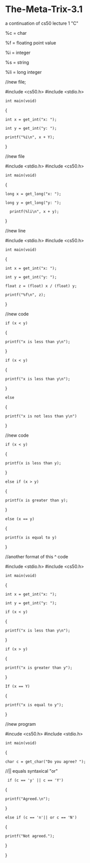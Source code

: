 # The-Meta-Trix-3.1

a continuation of cs50 lecture 1 "C"

%c = char

%f = floating point value

%i = integer

%s = string

%li = long integer

//new file;

#include <cs50.h>
#include <stdio.h>

    int main(void)

{

    int x = get_int("x: ");
    
    int y = get_int("y: ");
    
    printf("%i\n", x + Y);
}

//new file

#include <stdio.h>
#include <cs50.h>

    int main(void)

{

    long x = get_long("x: ");
    
    long y = get_long("y: ");
    
      printf(%li\n", x + y);
}

//new line

#include <stdio.h>
#include <cs50.h>

    int main(void)

{

    
    int x = get_int("x: ");
  
    int y = get_int("y: ");
 
    float z = (float) x / (float) y;
  
    printf("%f\n", z);
  
 }


//new code


    if (x < y)  

{

    printf("x is less than y\n");
  
 }


    if (x < y)
  
{

    printf("x is less than y\n");
   
}

    else

{

    printf("x is not less than y\n")
    
}


//new code
 
 
    if (x < y)
 
 {
 
    printf(x is less than y);
      
}
 
    else if (x > y)
 
{
 
    printf(x is greater than y);
      
}
 
    else (x == y)
 
 {
 
    printf(x is equal to y)
      
 }
 
 //another format of this ^ code
 
#include <stdio.h>
#include <cs50.h>

    int main(void)

{

    int x = get_int("x: ");

    int y = get_int("y: ");
  
    if (x < y)

{

    printf("x is less than y\n");
  
}
  
    if (x > y)

{

    printf("x is greater than y");
  
}

    If (x == Y)
{

    printf("x is equal to y");
  
}  

//new program

#incude <cs50.h>
#include <stdio.h>

    int main(void)

{

    char c = get_char("Do you agree? ");

//|| equals syntaxical "or"

     if (c == 'y' || c == 'Y')
  
  {
  
    printf("Agreed.\n");
    
  }
  
    else if (c == 'n'|| or c == 'N')
  
  {
  
    printf("Not agreed.");
    
  }
 
 }

